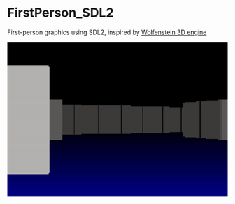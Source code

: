 # FirstPerson_SDL2

First-person graphics using SDL2, inspired by [Wolfenstein 3D engine](https://en.wikipedia.org/wiki/Wolfenstein_3D#/media/File:Simple_raycasting_with_fisheye_correction.gif)  

![demo](https://github.com/3sphere/FirstPerson_SDL2/blob/master/demo.gif)
